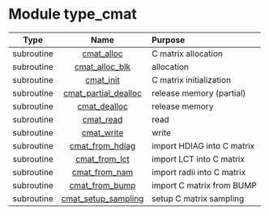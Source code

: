 # Module type_cmat

| Type | Name | Purpose |
| :--: | :--: | :---------- |
| subroutine | [cmat_alloc](https://github.com/JCSDA/saber/tree/develop/src/saber/bump/type_cmat.F90#L56) | C matrix allocation |
| subroutine | [cmat_alloc_blk](https://github.com/JCSDA/saber/tree/develop/src/saber/bump/type_cmat.F90#L73) | allocation |
| subroutine | [cmat_init](https://github.com/JCSDA/saber/tree/develop/src/saber/bump/type_cmat.F90#L103) | C matrix initialization |
| subroutine | [cmat_partial_dealloc](https://github.com/JCSDA/saber/tree/develop/src/saber/bump/type_cmat.F90#L127) | release memory (partial) |
| subroutine | [cmat_dealloc](https://github.com/JCSDA/saber/tree/develop/src/saber/bump/type_cmat.F90#L154) | release memory |
| subroutine | [cmat_read](https://github.com/JCSDA/saber/tree/develop/src/saber/bump/type_cmat.F90#L181) | read |
| subroutine | [cmat_write](https://github.com/JCSDA/saber/tree/develop/src/saber/bump/type_cmat.F90#L266) | write |
| subroutine | [cmat_from_hdiag](https://github.com/JCSDA/saber/tree/develop/src/saber/bump/type_cmat.F90#L336) | import HDIAG into C matrix |
| subroutine | [cmat_from_lct](https://github.com/JCSDA/saber/tree/develop/src/saber/bump/type_cmat.F90#L534) | import LCT into C matrix |
| subroutine | [cmat_from_nam](https://github.com/JCSDA/saber/tree/develop/src/saber/bump/type_cmat.F90#L609) | import radii into C matrix |
| subroutine | [cmat_from_bump](https://github.com/JCSDA/saber/tree/develop/src/saber/bump/type_cmat.F90#L672) | import C matrix from BUMP |
| subroutine | [cmat_setup_sampling](https://github.com/JCSDA/saber/tree/develop/src/saber/bump/type_cmat.F90#L785) | setup C matrix sampling |
